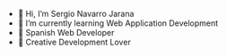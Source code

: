 - 👋 Hi, I’m Sergio Navarro Jarana
- 🌱 I’m currently learning Web Application Development
- 🔭 Spanish Web Developer
- 🎨 Creative Development Lover

<!---
sergionj31/sergionj31 is a ✨ special ✨ repository because its `README.md` (this file) appears on your GitHub profile.
You can click the Preview link to take a look at your changes.
--->
